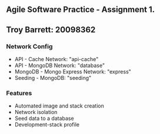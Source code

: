 ## Agile Software Practice - Assignment 1.

## Troy Barrett: 20098362

### Network Config

+ API - Cache Network: "api-cache"
+ API - MongoDB Network: "database"
+ MongoDB - Mongo Express Network: "express"
+ Seeding - MongoDB: "seeding"

### Features

+ Automated image and stack creation
+ Network isolation
+ Seed data to a database
+ Development-stack profile
